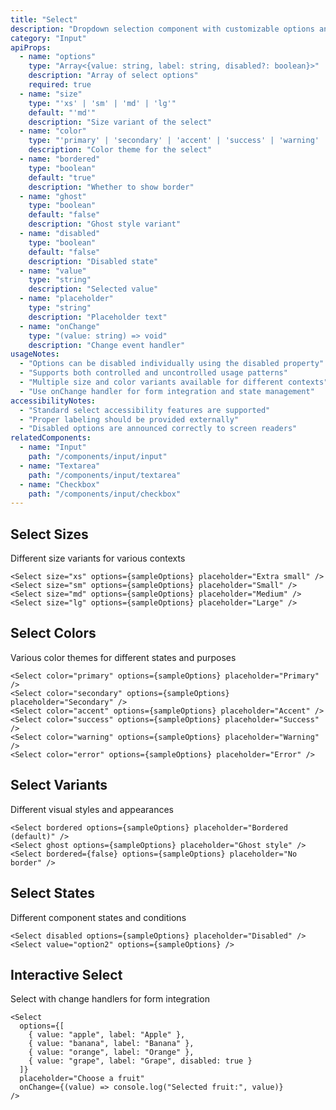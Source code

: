 ```yaml
---
title: "Select"
description: "Dropdown selection component with customizable options and styling"
category: "Input"
apiProps:
  - name: "options"
    type: "Array<{value: string, label: string, disabled?: boolean}>"
    description: "Array of select options"
    required: true
  - name: "size"
    type: "'xs' | 'sm' | 'md' | 'lg'"
    default: "'md'"
    description: "Size variant of the select"
  - name: "color"
    type: "'primary' | 'secondary' | 'accent' | 'success' | 'warning' | 'error'"
    description: "Color theme for the select"
  - name: "bordered"
    type: "boolean"
    default: "true"
    description: "Whether to show border"
  - name: "ghost"
    type: "boolean"
    default: "false"
    description: "Ghost style variant"
  - name: "disabled"
    type: "boolean"
    default: "false"
    description: "Disabled state"
  - name: "value"
    type: "string"
    description: "Selected value"
  - name: "placeholder"
    type: "string"
    description: "Placeholder text"
  - name: "onChange"
    type: "(value: string) => void"
    description: "Change event handler"
usageNotes:
  - "Options can be disabled individually using the disabled property"
  - "Supports both controlled and uncontrolled usage patterns"
  - "Multiple size and color variants available for different contexts"
  - "Use onChange handler for form integration and state management"
accessibilityNotes:
  - "Standard select accessibility features are supported"
  - "Proper labeling should be provided externally"
  - "Disabled options are announced correctly to screen readers"
relatedComponents:
  - name: "Input"
    path: "/components/input/input"
  - name: "Textarea"
    path: "/components/input/textarea"
  - name: "Checkbox"
    path: "/components/input/checkbox"
---
```


## Select Sizes

Different size variants for various contexts

```tsx
<Select size="xs" options={sampleOptions} placeholder="Extra small" />
<Select size="sm" options={sampleOptions} placeholder="Small" />
<Select size="md" options={sampleOptions} placeholder="Medium" />
<Select size="lg" options={sampleOptions} placeholder="Large" />
```

## Select Colors

Various color themes for different states and purposes

```tsx
<Select color="primary" options={sampleOptions} placeholder="Primary" />
<Select color="secondary" options={sampleOptions} placeholder="Secondary" />
<Select color="accent" options={sampleOptions} placeholder="Accent" />
<Select color="success" options={sampleOptions} placeholder="Success" />
<Select color="warning" options={sampleOptions} placeholder="Warning" />
<Select color="error" options={sampleOptions} placeholder="Error" />
```

## Select Variants

Different visual styles and appearances

```tsx
<Select bordered options={sampleOptions} placeholder="Bordered (default)" />
<Select ghost options={sampleOptions} placeholder="Ghost style" />
<Select bordered={false} options={sampleOptions} placeholder="No border" />
```

## Select States

Different component states and conditions

```tsx
<Select disabled options={sampleOptions} placeholder="Disabled" />
<Select value="option2" options={sampleOptions} />
```

## Interactive Select

Select with change handlers for form integration

```tsx
<Select
  options={[
    { value: "apple", label: "Apple" },
    { value: "banana", label: "Banana" },
    { value: "orange", label: "Orange" },
    { value: "grape", label: "Grape", disabled: true }
  ]}
  placeholder="Choose a fruit"
  onChange={(value) => console.log("Selected fruit:", value)}
/>
```